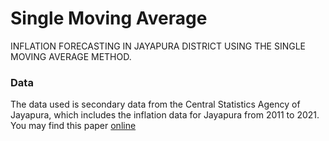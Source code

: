 # Single Moving Average 
INFLATION FORECASTING IN JAYAPURA DISTRICT USING THE SINGLE MOVING AVERAGE METHOD.

### Data
The data used is secondary data from the Central Statistics Agency of Jayapura, which includes the inflation data for Jayapura from 2011 to 2021. You may find this paper [online](https://drive.google.com/file/d/1dmOcL9MGBsO0H1KU2Eh98aXwC1hngWTG/view?usp=sharing) 

